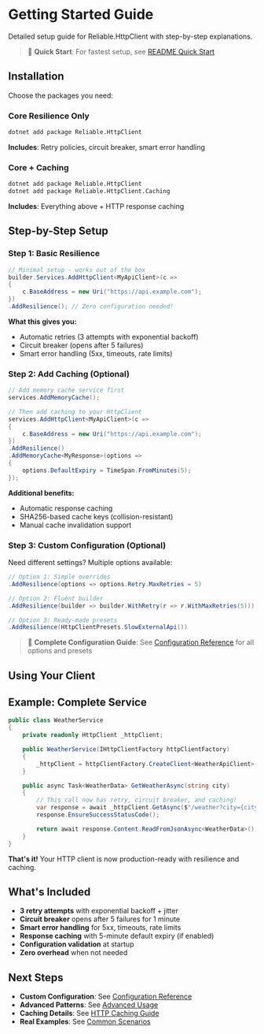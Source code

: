 # Getting Started Guide

Detailed setup guide for Reliable.HttpClient with step-by-step explanations.

> 🚀 **Quick Start**: For fastest setup, see [README Quick Start](../README.md#quick-start)

## Installation

Choose the packages you need:

### Core Resilience Only

```bash
dotnet add package Reliable.HttpClient
```

**Includes**: Retry policies, circuit breaker, smart error handling

### Core + Caching

```bash
dotnet add package Reliable.HttpClient
dotnet add package Reliable.HttpClient.Caching
```

**Includes**: Everything above + HTTP response caching

## Step-by-Step Setup

### Step 1: Basic Resilience

```csharp
// Minimal setup - works out of the box
builder.Services.AddHttpClient<MyApiClient>(c =>
{
    c.BaseAddress = new Uri("https://api.example.com");
})
.AddResilience(); // Zero configuration needed!
```

**What this gives you:**

- Automatic retries (3 attempts with exponential backoff)
- Circuit breaker (opens after 5 failures)
- Smart error handling (5xx, timeouts, rate limits)

### Step 2: Add Caching (Optional)

```csharp
// Add memory cache service first
services.AddMemoryCache();

// Then add caching to your HttpClient
services.AddHttpClient<MyApiClient>(c =>
{
    c.BaseAddress = new Uri("https://api.example.com");
})
.AddResilience()
.AddMemoryCache<MyResponse>(options =>
{
    options.DefaultExpiry = TimeSpan.FromMinutes(5);
});
```

**Additional benefits:**

- Automatic response caching
- SHA256-based cache keys (collision-resistant)
- Manual cache invalidation support

### Step 3: Custom Configuration (Optional)

Need different settings? Multiple options available:

```csharp
// Option 1: Simple overrides
.AddResilience(options => options.Retry.MaxRetries = 5)

// Option 2: Fluent builder
.AddResilience(builder => builder.WithRetry(r => r.WithMaxRetries(5)))

// Option 3: Ready-made presets
.AddResilience(HttpClientPresets.SlowExternalApi())
```

> 📖 **Complete Configuration Guide**: See [Configuration Reference](configuration.md) for all options and presets

## Using Your Client

## Example: Complete Service

```csharp
public class WeatherService
{
    private readonly HttpClient _httpClient;

    public WeatherService(IHttpClientFactory httpClientFactory)
    {
        _httpClient = httpClientFactory.CreateClient<WeatherApiClient>();
    }

    public async Task<WeatherData> GetWeatherAsync(string city)
    {
        // This call now has retry, circuit breaker, and caching!
        var response = await _httpClient.GetAsync($"/weather?city={city}");
        response.EnsureSuccessStatusCode();

        return await response.Content.ReadFromJsonAsync<WeatherData>();
    }
}
```

**That's it!** Your HTTP client is now production-ready with resilience and caching.

## What's Included

- **3 retry attempts** with exponential backoff + jitter
- **Circuit breaker** opens after 5 failures for 1 minute
- **Smart error handling** for 5xx, timeouts, rate limits
- **Response caching** with 5-minute default expiry (if enabled)
- **Configuration validation** at startup
- **Zero overhead** when not needed

## Next Steps

- **Custom Configuration**: See [Configuration Reference](configuration.md)
- **Advanced Patterns**: See [Advanced Usage](advanced-usage.md)
- **Caching Details**: See [HTTP Caching Guide](caching.md)
- **Real Examples**: See [Common Scenarios](examples/common-scenarios.md)
